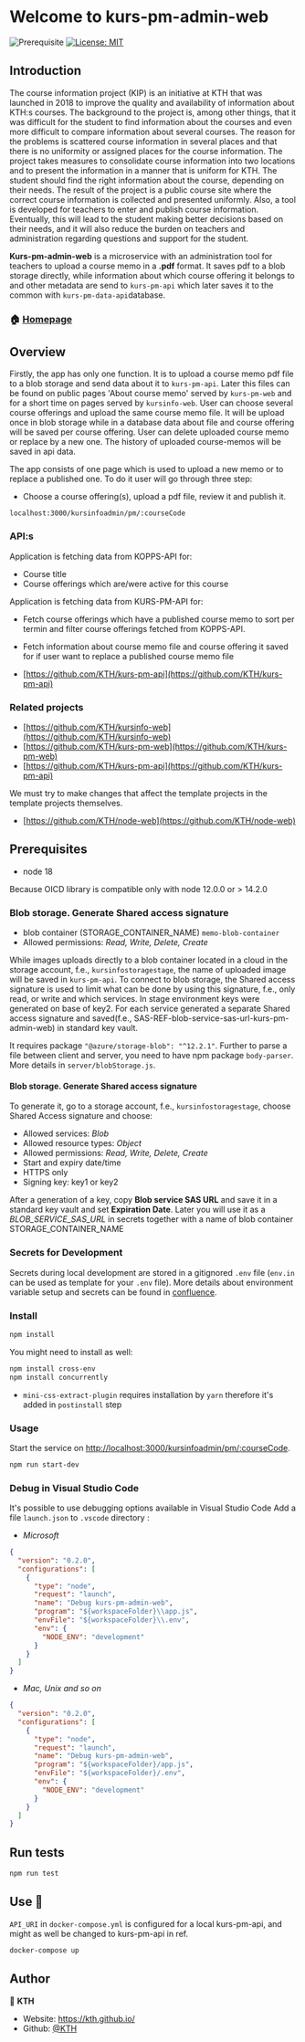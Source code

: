 # Welcome to kurs-pm-admin-web

![Prerequisite](https://img.shields.io/badge/node-18-blue.svg)
[![License: MIT](https://img.shields.io/badge/License-MIT-yellow.svg)](#)

## Introduction

The course information project (KIP) is an initiative at KTH that was launched in 2018 to improve the quality and availability of information about KTH:s courses. The background to the project is, among other things, that it was difficult for the student to find information about the courses and even more difficult to compare information about several courses. The reason for the problems is scattered course information in several places and that there is no uniformity or assigned places for the course information. The project takes measures to consolidate course information into two locations and to present the information in a manner that is uniform for KTH. The student should find the right information about the course, depending on their needs. The result of the project is a public course site where the correct course information is collected and presented uniformly. Also, a tool is developed for teachers to enter and publish course information. Eventually, this will lead to the student making better decisions based on their needs, and it will also reduce the burden on teachers and administration regarding questions and support for the student.

**Kurs-pm-admin-web** is a microservice with an administration tool for teachers to upload a course memo in a **.pdf** format. It saves pdf to a blob storage directly, while information about which course offering it belongs to and other metadata are send to `kurs-pm-api` which later saves it to the common with `kurs-pm-data-api`database.

### 🏠 [Homepage](https://github.com/KTH/kurs-pm-admin-web)

## Overview

Firstly, the app has only one function. It is to upload a course memo pdf file to a blob storage and send data about it to `kurs-pm-api`.
Later this files can be found on public pages 'About course memo' served by `kurs-pm-web` and for a short time on pages served by `kursinfo-web`.
User can choose several course offerings and upload the same course memo file. It will be upload once in blob storage while in a database data about file and course offering will be saved per course offering. User can delete uploaded course memo or replace by a new one. The history of uploaded course-memos will be saved in api data.

The app consists of one page which is used to upload a new memo or to replace a published one. To do it user will go through three step:

- Choose a course offering(s), upload a pdf file, review it and publish it.

```
localhost:3000/kursinfoadmin/pm/:courseCode
```

### API:s

Application is fetching data from KOPPS-API for:

- Course title
- Course offerings which are/were active for this course

Application is fetching data from KURS-PM-API for:

- Fetch course offerings which have a published course memo to sort per termin and filter course offerings fetched from KOPPS-API.

- Fetch information about course memo file and course offering it saved for if user want to replace a published course memo file

- [https://github.com/KTH/kurs-pm-api](https://github.com/KTH/kurs-pm-api)

### Related projects

- [https://github.com/KTH/kursinfo-web](https://github.com/KTH/kursinfo-web)
- [https://github.com/KTH/kurs-pm-web](https://github.com/KTH/kurs-pm-web)
- [https://github.com/KTH/kurs-pm-api](https://github.com/KTH/kurs-pm-api)

We must try to make changes that affect the template projects in the template projects themselves.

- [https://github.com/KTH/node-web](https://github.com/KTH/node-web)

## Prerequisites

- node 18

Because OICD library is compatible only with node 12.0.0 or > 14.2.0

### Blob storage. Generate Shared access signature

- blob container (STORAGE_CONTAINER_NAME) `memo-blob-container`
- Allowed permissions: _Read, Write, Delete, Create_

While images uploads directly to a blob container located in a cloud in the storage account, f.e., `kursinfostoragestage`, the name of uploaded image will be saved in `kurs-pm-api`.
To connect to blob storage, the Shared access signature is used to limit what can be done by using this signature, f.e., only read, or write and which services. In stage environment keys were generated on base of key2.
For each service generated a separate Shared access signature and saved(f.e., SAS-REF-blob-service-sas-url-kurs-pm-admin-web) in standard key vault.

It requires package `"@azure/storage-blob": "^12.2.1"`. Further to parse a file between client and server, you need to have npm package `body-parser`. More details in `server/blobStorage.js`.

#### Blob storage. Generate Shared access signature

To generate it, go to a storage account, f.e., `kursinfostoragestage`, choose Shared Access signature and choose:

- Allowed services: _Blob_
- Allowed resource types: _Object_
- Allowed permissions: _Read, Write, Delete, Create_
- Start and expiry date/time
- HTTPS only
- Signing key: key1 or key2

After a generation of a key, copy **Blob service SAS URL** and save it in a standard key vault and set **Expiration Date**.
Later you will use it as a _BLOB_SERVICE_SAS_URL_ in secrets together with a name of blob container STORAGE_CONTAINER_NAME

### Secrets for Development

Secrets during local development are stored in a gitignored `.env` file (`env.in` can be used as template for your `.env` file). More details about environment variable setup and secrets can be found in [confluence](https://confluence.sys.kth.se/confluence/x/OYKBDQ).

### Install

```sh
npm install

```

You might need to install as well:

```sh
npm install cross-env
npm install concurrently
```

- `mini-css-extract-plugin` requires installation by `yarn` therefore it's added in `postinstall` step

### Usage

Start the service on [http://localhost:3000/kursinfoadmin/pm/:courseCode](http://localhost:3000/kursinfoadmin/pm/:courseCode).

```sh
npm run start-dev
```

### Debug in Visual Studio Code

It's possible to use debugging options available in Visual Studio Code
Add a file `launch.json` to `.vscode` directory :

- _Microsoft_

```json
{
  "version": "0.2.0",
  "configurations": [
    {
      "type": "node",
      "request": "launch",
      "name": "Debug kurs-pm-admin-web",
      "program": "${workspaceFolder}\\app.js",
      "envFile": "${workspaceFolder}\\.env",
      "env": {
        "NODE_ENV": "development"
      }
    }
  ]
}
```

- _Mac, Unix and so on_

```json
{
  "version": "0.2.0",
  "configurations": [
    {
      "type": "node",
      "request": "launch",
      "name": "Debug kurs-pm-admin-web",
      "program": "${workspaceFolder}/app.js",
      "envFile": "${workspaceFolder}/.env",
      "env": {
        "NODE_ENV": "development"
      }
    }
  ]
}
```

## Run tests

```sh
npm run test
```

## Use 🐳

`API_URI` in `docker-compose.yml` is configured for a local kurs-pm-api, and might as well be changed to kurs-pm-api in ref.

```sh
docker-compose up
```

## Author

👤 **KTH**

- Website: https://kth.github.io/
- Github: [@KTH](https://github.com/KTH)

